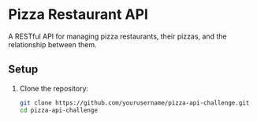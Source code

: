# Pizza Restaurant API

A RESTful API for managing pizza restaurants, their pizzas, and the relationship between them.

## Setup

1. Clone the repository:
   ```bash
   git clone https://github.com/yourusername/pizza-api-challenge.git
   cd pizza-api-challenge